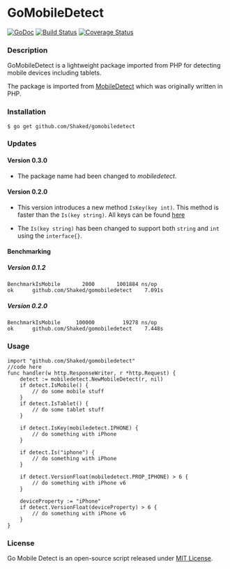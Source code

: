 GoMobileDetect
==============

[![GoDoc](https://godoc.org/github.com/Shaked/gomobiledetect?status.png)](https://godoc.org/github.com/Shaked/gomobiledetect)
[![Build Status](https://travis-ci.org/Shaked/gomobiledetect.png?branch=master)](https://travis-ci.org/Shaked/gomobiledetect)
[![Coverage Status](https://coveralls.io/repos/Shaked/gomobiledetect/badge.png)](https://coveralls.io/r/Shaked/gomobiledetect)

### Description

GoMobileDetect is a lightweight package imported from PHP for detecting mobile devices including tablets. 

The package is imported from [MobileDetect](http://www.mobiledetect.net) which was originally written in PHP.

### Installation 

    $ go get github.com/Shaked/gomobiledetect 

### Updates 

#### Version 0.3.0
- The package name had been changed to *mobiledetect*. 
 
#### Version 0.2.0
- This version introduces a new method ```IsKey(key int)```. This method is faster than the ```Is(key string)```. All keys can be found [here](https://github.com/Shaked/gomobiledetect/blob/maps-to-lists/rules.go#L4)

- The ```Is(key string)``` has been changed to support both ```string``` and ```int``` using the ```interface{}```. 

#### Benchmarking 

##### Version 0.1.2
```
BenchmarkIsMobile       2000       1001884 ns/op
ok      github.com/Shaked/gomobiledetect    7.091s
```

##### Version 0.2.0
```
BenchmarkIsMobile     100000         19278 ns/op
ok      github.com/Shaked/gomobiledetect    7.448s
```

### Usage

    import "github.com/Shaked/gomobiledetect"
    //code here 
    func handler(w http.ResponseWriter, r *http.Request) {
        detect := mobiledetect.NewMobileDetect(r, nil)
        if detect.IsMobile() { 
            // do some mobile stuff 
        }
        if detect.IsTablet() {
            // do some tablet stuff 
        }
        
        if detect.IsKey(mobiledetect.IPHONE) { 
            // do something with iPhone
        }
        
        if detect.Is("iphone") { 
            // do something with iPhone
        }
        
        if detect.VersionFloat(mobiledetect.PROP_IPHONE) > 6 { 
            // do something with iPhone v6 
        } 
        
        deviceProperty := "iPhone"
        if detect.VersionFloat(deviceProperty) > 6 { 
            // do something with iPhone v6 
        } 
    }

### License

Go Mobile Detect is an open-source script released under [MIT License](http://www.opensource.org/licenses/mit-license.php). 

